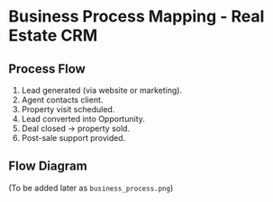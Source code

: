 # Business Process Mapping - Real Estate CRM

## Process Flow
1. Lead generated (via website or marketing).
2. Agent contacts client.
3. Property visit scheduled.
4. Lead converted into Opportunity.
5. Deal closed → property sold.
6. Post-sale support provided.

## Flow Diagram
(To be added later as `business_process.png`)
